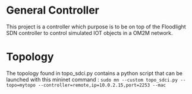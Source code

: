 # General Controller

This project is a controller which purpose is to be on top of the Floodlight SDN controller to control simulated IOT objects in a OM2M network.


# Topology

The topology found in topo_sdci.py contains a python script that can be launched with this mininet command :
`sudo mn --custom topo_sdci.py --topo=mytopo --controller=remote,ip=10.0.2.15,port=2253 --mac`


